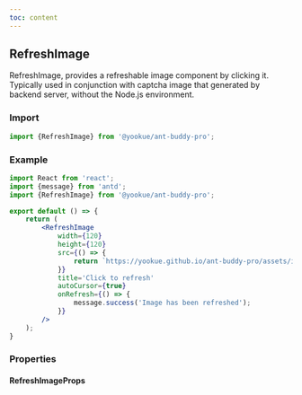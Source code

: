 ```yaml
---
toc: content
---
```


## RefreshImage

RefreshImage, provides a refreshable image component by clicking it. Typically used in conjunction with captcha image that generated by backend server, without the Node.js environment.

### Import

```jsx | pure
import {RefreshImage} from '@yookue/ant-buddy-pro';
```

### Example

```jsx
import React from 'react';
import {message} from 'antd';
import {RefreshImage} from '@yookue/ant-buddy-pro';

export default () => {
    return (
        <RefreshImage
            width={120}
            height={120}
            src={() => {
                return `https://yookue.github.io/ant-buddy-pro/assets/ico/logo-icon.svg?timestamp=${Date.now()}`;
            }}
            title='Click to refresh'
            autoCursor={true}
            onRefresh={() => {
                message.success('Image has been refreshed');
            }}
        />
    );
}
```

### Properties

#### RefreshImageProps

<API src="@/field/RefreshImage/index.tsx" hideTitle></API>
